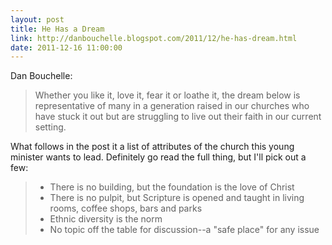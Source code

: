```yaml
---
layout: post
title: He Has a Dream
link: http://danbouchelle.blogspot.com/2011/12/he-has-dream.html
date: 2011-12-16 11:00:00
---
```


Dan Bouchelle:
> Whether you like it, love it, fear it or loathe it, the dream below is
> representative of many in a generation raised in our churches who have
> stuck it out but are struggling to live out their faith in our current
> setting.

What follows in the post it a list of attributes of the church this
young minister wants to lead. Definitely go read the full thing, but
I'll pick out a few:

> * There is no building, but the foundation is the love of Christ
> * There is no pulpit, but Scripture is opened and taught in living
> rooms, coffee shops, bars and parks
> * Ethnic diversity is the norm
> * No topic off the table for discussion--a "safe place" for any issue

